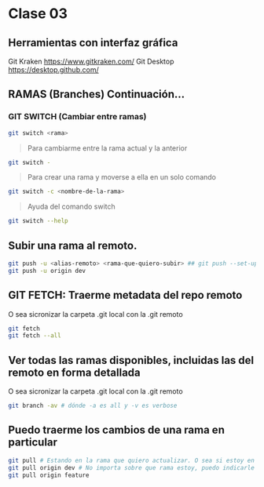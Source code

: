 # Clase 03

## Herramientas con interfaz gráfica

Git Kraken <https://www.gitkraken.com/>
Git Desktop <https://desktop.github.com/>

## RAMAS (Branches) Continuación...

### GIT SWITCH (Cambiar entre ramas)

```sh
git switch <rama>
```

> Para cambiarme entre la rama actual y la anterior

```sh
git switch -
```

> Para crear una rama y moverse a ella en un solo comando

```sh
git switch -c <nombre-de-la-rama>
```

> Ayuda del comando switch 

```sh
git switch --help
```

## Subir una rama al remoto.

```sh
git push -u <alias-remoto> <rama-que-quiero-subir> ## git push --set-upstream origin <rama-que-quiero-subir>
git push -u origin dev
```

## GIT FETCH: Traerme metadata del repo remoto
O sea sicronizar la carpeta .git local con la .git remoto

```sh
git fetch 
git fetch --all
```

## Ver todas las ramas disponibles, incluidas las del remoto en forma detallada
O sea sicronizar la carpeta .git local con la .git remoto

```sh
git branch -av # dónde -a es all y -v es verbose 
```

## Puedo traerme los cambios de una rama en particular

```sh
git pull # Estando en la rama que quiero actualizar. O sea si estoy en dev, se va a actualizar con el remoto, dev
git pull origin dev # No importa sobre que rama estoy, puedo indicarle que sincronizar.
git pull origin feature 
```


